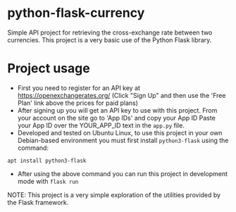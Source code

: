 # python-flask-currency
Simple API project for retrieving the cross-exchange rate between two currencies. This project is a very basic use of the Python Flask library.

# Project usage
- First you need to register for an API key at https://openexchangerates.org/ (Click "Sign Up" and then use the 'Free Plan' link above the prices for paid plans)
- After signing up you will get an API key to use with this project. From your account on the site go to 'App IDs' and copy your App ID
Paste your App ID over the YOUR_APP_ID text in the `app.py` file.
- Developed and tested on Ubuntu Linux, to use this project in your own Debian-based environment you must first install `python3-flask` using the command:
```
apt install python3-flask
```
- After using the above command you can run this project in development mode with `flask run`

NOTE: This project is a very simple exploration of the utilities provided by the Flask framework.
